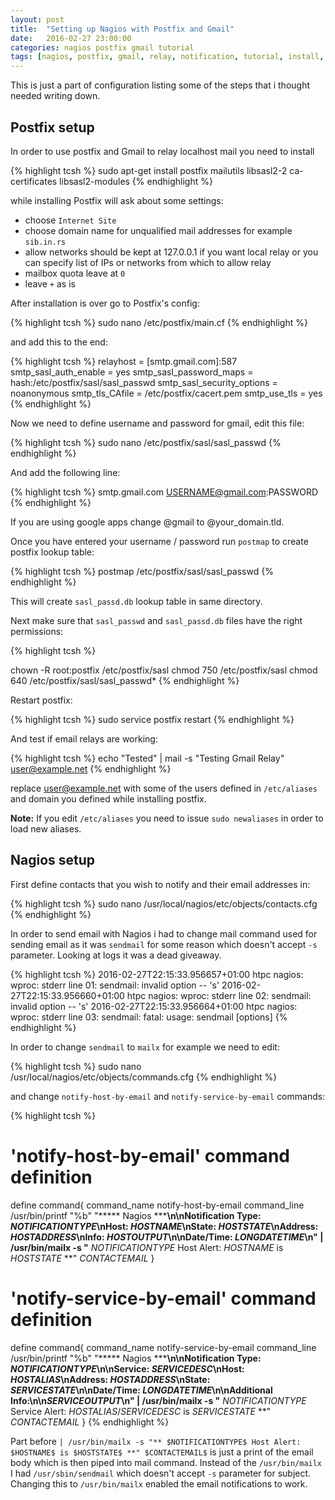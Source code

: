 ```yaml
---
layout: post
title:  "Setting up Nagios with Postfix and Gmail"
date:   2016-02-27 23:00:00
categories: nagios postfix gmail tutorial
tags: [nagios, postfix, gmail, relay, notification, tutorial, install, howto, ubuntu]
---
```


This is just a part of configuration listing some of the steps that i thought needed writing down. 

## Postfix setup

In order to use postfix and Gmail to relay localhost mail you need to install

{% highlight tcsh %}
sudo apt-get install postfix mailutils libsasl2-2 ca-certificates libsasl2-modules
{% endhighlight %}

while installing Postfix will ask about some settings:

- choose `Internet Site`
- choose domain name for unqualified mail addresses for example ``sib.in.rs``
- allow networks should be kept at 127.0.0.1 if you want local relay or you can specify list of IPs or networks from which to allow relay
- mailbox quota leave at `0`
- leave `+` as is

After installation is over go to Postfix's config:

{% highlight tcsh %}
sudo nano /etc/postfix/main.cf
{% endhighlight %}

and add this to the end:

{% highlight tcsh %}
relayhost = [smtp.gmail.com]:587
smtp_sasl_auth_enable = yes
smtp_sasl_password_maps = hash:/etc/postfix/sasl/sasl_passwd
smtp_sasl_security_options = noanonymous
smtp_tls_CAfile = /etc/postfix/cacert.pem
smtp_use_tls = yes
{% endhighlight %}

Now we need to define username and password for gmail, edit this file:

{% highlight tcsh %}
sudo nano /etc/postfix/sasl/sasl_passwd
{% endhighlight %}

And add the following line:

{% highlight tcsh %}
smtp.gmail.com    USERNAME@gmail.com:PASSWORD
{% endhighlight %}

If you are using google apps change @gmail to @your_domain.tld.

Once you have entered your username / password run `postmap` to create postfix lookup table:

{% highlight tcsh %}
postmap /etc/postfix/sasl/sasl_passwd
{% endhighlight %}

This will create `sasl_passd.db` lookup table in same directory.

Next make sure that `sasl_passwd` and `sasl_passd.db` files have the right permissions:

{% highlight tcsh %}

chown -R root:postfix /etc/postfix/sasl
chmod 750 /etc/postfix/sasl
chmod 640 /etc/postfix/sasl/sasl_passwd*
{% endhighlight %}

Restart postfix:

{% highlight tcsh %}
sudo service postfix restart
{% endhighlight %}

And test if email relays are working:

{% highlight tcsh %}
echo "Tested" | mail -s "Testing Gmail Relay" user@example.net
{% endhighlight %}

replace user@example.net with some of the users defined in `/etc/aliases` and domain you defined while installing postfix.

**Note:** If you edit `/etc/aliases` you need to issue `sudo newaliases` in order to load new aliases.

## Nagios setup

First define contacts that you wish to notify and their email addresses in:

{% highlight tcsh %}
sudo nano /usr/local/nagios/etc/objects/contacts.cfg
{% endhighlight %}

In order to send email with Nagios i had to change mail command used for sending email as it was `sendmail` for some reason which doesn't accept `-s` parameter. Looking at logs it was a dead giveaway.

{% highlight tcsh %}
2016-02-27T22:15:33.956657+01:00 htpc nagios: wproc:   stderr line 01: sendmail: invalid option -- 's'
2016-02-27T22:15:33.956660+01:00 htpc nagios: wproc:   stderr line 02: sendmail: invalid option -- 's'
2016-02-27T22:15:33.956664+01:00 htpc nagios: wproc:   stderr line 03: sendmail: fatal: usage: sendmail [options]
{% endhighlight %}

In order to change `sendmail` to `mailx` for example we need to edit:

{% highlight tcsh %}
sudo nano /usr/local/nagios/etc/objects/commands.cfg
{% endhighlight %}

and change `notify-host-by-email` and `notify-service-by-email` commands:

{% highlight tcsh %}
# 'notify-host-by-email' command definition
define command{
	command_name	notify-host-by-email
	command_line	/usr/bin/printf "%b" "***** Nagios *****\n\nNotification Type: $NOTIFICATIONTYPE$\nHost: $HOSTNAME$\nState: $HOSTSTATE$\nAddress: $HOSTADDRESS$\nInfo: $HOSTOUTPUT$\n\nDate/Time: $LONGDATETIME$\n" | /usr/bin/mailx -s "** $NOTIFICATIONTYPE$ Host Alert: $HOSTNAME$ is $HOSTSTATE$ **" $CONTACTEMAIL$
	}
	
# 'notify-service-by-email' command definition
define command{
	command_name	notify-service-by-email
	command_line	/usr/bin/printf "%b" "***** Nagios *****\n\nNotification Type: $NOTIFICATIONTYPE$\n\nService: $SERVICEDESC$\nHost: $HOSTALIAS$\nAddress: $HOSTADDRESS$\nState: $SERVICESTATE$\n\nDate/Time: $LONGDATETIME$\n\nAdditional Info:\n\n$SERVICEOUTPUT$\n" | /usr/bin/mailx -s "** $NOTIFICATIONTYPE$ Service Alert: $HOSTALIAS$/$SERVICEDESC$ is $SERVICESTATE$ **" $CONTACTEMAIL$
	}
{% endhighlight %}

Part before `| /usr/bin/mailx -s "** $NOTIFICATIONTYPE$ Host Alert: $HOSTNAME$ is $HOSTSTATE$ **" $CONTACTEMAIL$` is just a print of the email body which is then piped into mail command.
Instead of the `/usr/bin/mailx` I had `/usr/sbin/sendmail` which doesn't accept `-s` parameter for subject. Changing this to `/usr/bin/mailx` enabled the email notifications to work.